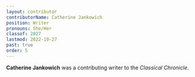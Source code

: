 ```yaml
---
layout: contributor
contributorName: Catherine Jankowich
position: Writer
pronouns: She/Her
classof: 2027
lastmod: 2022-10-27
past: true
order: 5
---
```

**Catherine Jankowich** was a contributing writer to the *Classical Chronicle*.
